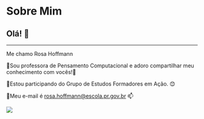 # Sobre Mim

## Olá! 💛

_____________________________________________
Me chamo Rosa Hoffmann

🔸Sou professora de Pensamento Computacional e adoro compartilhar meu conhecimento com vocês!🌻

🔸Estou participando do Grupo de Estudos Formadores em Ação. :blush: 

🔸Meu e-mail é rosa.hoffmann@escola.pr.gov.br 📫

![](https://raw.githubusercontent.com/profmarciooliveira4/copeticoes-estudantis-e-escolares/main/camisetas2023.jpeg)

